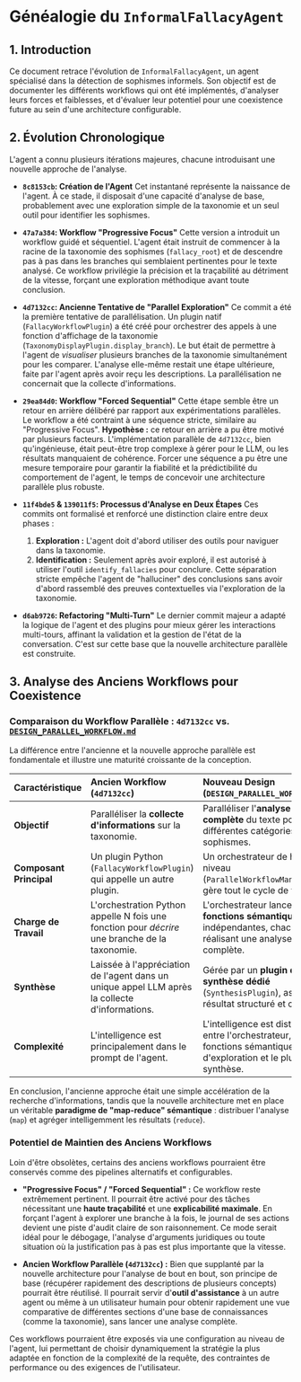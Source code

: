 # Généalogie du `InformalFallacyAgent`

## 1. Introduction

Ce document retrace l'évolution de `InformalFallacyAgent`, un agent spécialisé dans la détection de sophismes informels. Son objectif est de documenter les différents workflows qui ont été implémentés, d'analyser leurs forces et faiblesses, et d'évaluer leur potentiel pour une coexistence future au sein d'une architecture configurable.

## 2. Évolution Chronologique

L'agent a connu plusieurs itérations majeures, chacune introduisant une nouvelle approche de l'analyse.

*   **`8c8153cb`: Création de l'Agent**
    Cet instantané représente la naissance de l'agent. À ce stade, il disposait d'une capacité d'analyse de base, probablement avec une exploration simple de la taxonomie et un seul outil pour identifier les sophismes.

*   **`47a7a384`: Workflow "Progressive Focus"**
    Cette version a introduit un workflow guidé et séquentiel. L'agent était instruit de commencer à la racine de la taxonomie des sophismes (`fallacy_root`) et de descendre pas à pas dans les branches qui semblaient pertinentes pour le texte analysé. Ce workflow privilégie la précision et la traçabilité au détriment de la vitesse, forçant une exploration méthodique avant toute conclusion.

*   **`4d7132cc`: Ancienne Tentative de "Parallel Exploration"**
    Ce commit a été la première tentative de parallélisation. Un plugin natif (`FallacyWorkflowPlugin`) a été créé pour orchestrer des appels à une fonction d'affichage de la taxonomie (`TaxonomyDisplayPlugin.display_branch`). Le but était de permettre à l'agent de *visualiser* plusieurs branches de la taxonomie simultanément pour les comparer. L'analyse elle-même restait une étape ultérieure, faite par l'agent après avoir reçu les descriptions. La parallélisation ne concernait que la collecte d'informations.

*   **`29ea84d0`: Workflow "Forced Sequential"**
    Cette étape semble être un retour en arrière délibéré par rapport aux expérimentations parallèles. Le workflow a été contraint à une séquence stricte, similaire au "Progressive Focus". **Hypothèse :** ce retour en arrière a pu être motivé par plusieurs facteurs. L'implémentation parallèle de `4d7132cc`, bien qu'ingénieuse, était peut-être trop complexe à gérer pour le LLM, ou les résultats manquaient de cohérence. Forcer une séquence a pu être une mesure temporaire pour garantir la fiabilité et la prédictibilité du comportement de l'agent, le temps de concevoir une architecture parallèle plus robuste.

*   **`11f4bde5` & `139011f5`: Processus d'Analyse en Deux Étapes**
    Ces commits ont formalisé et renforcé une distinction claire entre deux phases :
    1.  **Exploration :** L'agent doit d'abord utiliser des outils pour naviguer dans la taxonomie.
    2.  **Identification :** Seulement après avoir exploré, il est autorisé à utiliser l'outil `identify_fallacies` pour conclure.
    Cette séparation stricte empêche l'agent de "halluciner" des conclusions sans avoir d'abord rassemblé des preuves contextuelles via l'exploration de la taxonomie.

*   **`d6ab9726`: Refactoring "Multi-Turn"**
    Le dernier commit majeur a adapté la logique de l'agent et des plugins pour mieux gérer les interactions multi-tours, affinant la validation et la gestion de l'état de la conversation. C'est sur cette base que la nouvelle architecture parallèle est construite.

## 3. Analyse des Anciens Workflows pour Coexistence

### Comparaison du Workflow Parallèle : `4d7132cc` vs. [`DESIGN_PARALLEL_WORKFLOW.md`](DESIGN_PARALLEL_WORKFLOW.md:1)

La différence entre l'ancienne et la nouvelle approche parallèle est fondamentale et illustre une maturité croissante de la conception.

| Caractéristique | Ancien Workflow (`4d7132cc`) | Nouveau Design (`DESIGN_PARALLEL_WORKFLOW.md`) |
| :--- | :--- | :--- |
| **Objectif** | Paralléliser la **collecte d'informations** sur la taxonomie. | Paralléliser l'**analyse complète** du texte pour différentes catégories de sophismes. |
| **Composant Principal** | Un plugin Python (`FallacyWorkflowPlugin`) qui appelle un autre plugin. | Un orchestrateur de haut niveau (`ParallelWorkflowManager`) qui gère tout le cycle de vie. |
| **Charge de Travail**| L'orchestration Python appelle N fois une fonction pour *décrire* une branche de la taxonomie. | L'orchestrateur lance N **fonctions sémantiques** indépendantes, chacune réalisant une analyse complète. |
| **Synthèse** | Laissée à l'appréciation de l'agent dans un unique appel LLM après la collecte d'informations. | Gérée par un **plugin de synthèse dédié** (`SynthesisPlugin`), assurant un résultat structuré et cohérent. |
| **Complexité**| L'intelligence est principalement dans le prompt de l'agent. | L'intelligence est distribuée entre l'orchestrateur, les fonctions sémantiques d'exploration et le plugin de synthèse. |

En conclusion, l'ancienne approche était une simple accélération de la recherche d'informations, tandis que la nouvelle architecture met en place un véritable **paradigme de "map-reduce" sémantique** : distribuer l'analyse (`map`) et agréger intelligemment les résultats (`reduce`).

### Potentiel de Maintien des Anciens Workflows

Loin d'être obsolètes, certains des anciens workflows pourraient être conservés comme des pipelines alternatifs et configurables.

*   **"Progressive Focus" / "Forced Sequential" :** Ce workflow reste extrêmement pertinent. Il pourrait être activé pour des tâches nécessitant une **haute traçabilité** et une **explicabilité maximale**. En forçant l'agent à explorer une branche à la fois, le journal de ses actions devient une piste d'audit claire de son raisonnement. Ce mode serait idéal pour le débogage, l'analyse d'arguments juridiques ou toute situation où la justification pas à pas est plus importante que la vitesse.

*   **Ancien Workflow Parallèle (`4d7132cc`) :** Bien que supplanté par la nouvelle architecture pour l'analyse de bout en bout, son principe de base (récupérer rapidement des descriptions de plusieurs concepts) pourrait être réutilisé. Il pourrait servir d'**outil d'assistance** à un autre agent ou même à un utilisateur humain pour obtenir rapidement une vue comparative de différentes sections d'une base de connaissances (comme la taxonomie), sans lancer une analyse complète.

Ces workflows pourraient être exposés via une configuration au niveau de l'agent, lui permettant de choisir dynamiquement la stratégie la plus adaptée en fonction de la complexité de la requête, des contraintes de performance ou des exigences de l'utilisateur.
